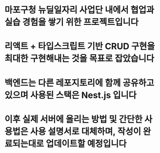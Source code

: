 # 마포구청 뉴딜일자리 사업단 내에서 협업과 실습 경험을 쌓기 위한 프로젝트입니다

# 리액트 + 타입스크립트 기반 CRUD 구현을 최대한 구현해내는 것을 목표로 잡았습니다

# 백엔드는 다른 레포지토리에 함께 공유하고 있으며 사용된 스택은 Nest.js 입니다

# 이후 실제 서버에 올리는 방법 및 간단한 사용법은 사용 설명서로 대체하며, 작성이 완료되는대로 업데이트할 예정입니다
